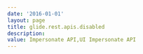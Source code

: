 ```yaml
---
date: '2016-01-01'
layout: page
title: glide.rest.apis.disabled
description:  
value: Impersonate API,UI Impersonate API
---
```

